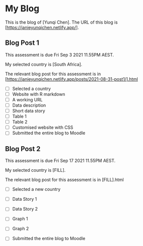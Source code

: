 # My Blog


This is the blog of [Yunqi Chen].
The URL of this blog is [https://janieyunqichen.netlify.app/].

## Blog Post 1

This assessment is due Fri Sep 3 2021 11.55PM AEST.

My selected country is [South Africa].

The relevant blog post for this assessment is in [https://janieyunqichen.netlify.app/posts/2021-08-31-post1/].html

- [ ] Selected a country
- [ ] Website with R markdown 
- [ ] A working URL
- [ ] Data description
- [ ] Short data story
- [ ] Table 1
- [ ] Table 2
- [ ] Customised website with CSS
- [ ] Submitted the entire blog to Moodle

## Blog Post 2

This assessment is due Fri Sep 17 2021 11.55PM AEST.

My selected country is [FILL].

The relevant blog post for this assessment is in [FILL].html

- [ ] Selected a new country
- [ ] Data Story 1
- [ ] Data Story 2
- [ ] Graph 1
- [ ] Graph 2
- [ ] Submitted the entire blog to Moodle

